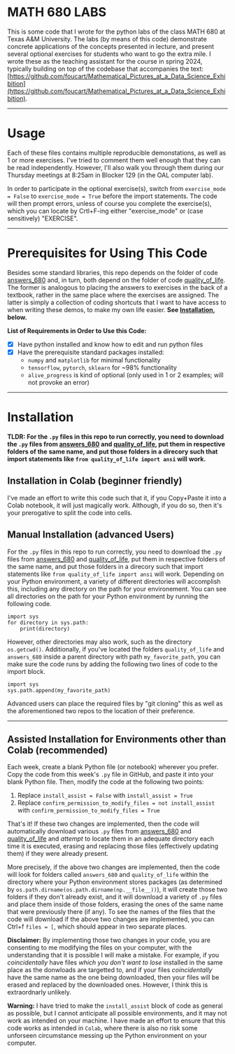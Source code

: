 # MATH 680 LABS
This is some code that I wrote for the python labs of the class MATH 680 at Texas A&amp;M University. The labs (by means of this code) demonstrate concrete applications of the concepts presented in lecture, and present several optional exercises for students who want to go the extra mile. I wrote these as the teaching assistant for the course in spring 2024, typically building on top of the codebase that accompanies the text: [https://github.com/foucart/Mathematical_Pictures_at_a_Data_Science_Exhibition](https://github.com/foucart/Mathematical_Pictures_at_a_Data_Science_Exhibition).

---

# Usage
Each of these files contains multiple reproducible demonstations, as well as 1 or more exercises. I've tried to comment them well enough that they can be read independently. However, I'll also walk you through them during our Thursday meetings at 8:25am in Blocker 129 (in the OAL computer lab).

In order to participate in the optional exercise(s), switch from `exercise_mode = False` to `exercise_mode = True` before the import statements. The code will then prompt errors, unless of course you complete the exercise(s), which you can locate by Crtl+F-ing either "exercise_mode" or (case sensitively) "EXERCISE".

---

# Prerequisites for Using This Code
Besides some standard libraries, this repo depends on the folder of code [answers_680](https://github.com/ThomasLastName/answers_680) and, in turn, both depend on the folder of code [quality_of_life](https://github.com/ThomasLastName/quality_of_life). The former is analogous to placing the answers to exercises in the back of a textbook, rather in the same place where the exercises are assigned. The latter is simply a collection of coding shortcuts that I want to have access to when writing these demos, to make my own life easier. **See [Installation](https://github.com/ThomasLastName/labs_680?tab=readme-ov-file#installation), below.**

**List of Requirements in Order to Use this Code:**
- [x] Have python installed and know how to edit and run python files
- [x] Have the prerequisite standard packages installed:
    - `numpy` and `matplotlib` for minimal functionality
    - `tensorflow`, `pytorch`, `sklearn` for ~98% functionality
    -  `alive_progress` is kind of optional (only used in 1 or 2 examples; will not provoke an error)

---

# Installation


**TLDR: For the `.py` files in this repo to run correctly, you need to download the `.py` files from [answers_680](https://github.com/ThomasLastName/answers_680) and [quality_of_life](https://github.com/ThomasLastName/quality_of_life), put them in respective folders of the same name, and put those folders in a direcory such that import statements like `from quality_of_life import ansi` will work.**


## Installation in Colab (beginner friendly)

I've made an effort to write this code such that it, if you Copy+Paste it into a Colab notebook, it will just magically work. Although, if you do so, then it's your prerogative to split the code into cells.


## Manual Installation (advanced Users)

For the `.py` files in this repo to run correctly, you need to download the `.py` files from [answers_680](https://github.com/ThomasLastName/answers_680) and [quality_of_life](https://github.com/ThomasLastName/quality_of_life), put them in respective folders of the same name, and put those folders in a direcory such that import statements like `from quality_of_life import ansi` will work. Depending on your Python environment, a variety of different directories will accomplish this, including any directory on the path for your environement. You can see all directories on the path for your Python environment by running the following code.

```
import sys
for directory in sys.path:
    print(directory)
```

However, other directories may also work, such as the directory `os.getcwd()`. Additionally, if you've located the folders `quality_of_life` and `answers_680` inside a parent directory with path `my_favorite_path`, you can make sure the code runs by adding the following two lines of code to the import block.

```
import sys
sys.path.append(my_favorite_path)
```

Advanced users can place the required files by "git cloning" this as well as the aforementioned two repos to the location of their preference.

---

## Assisted Installation for Environments other than Colab (recommended)

Each week, create a blank Python file (or notebook) wherever you prefer. Copy the code from this week's `.py` file in GitHub, and paste it into your blank Python file. Then, modify the code at the following two points:
1. Replace `install_assist = False` with `install_assist = True`
2. Replace `confirm_permission_to_modify_files = not install_assist` with `confirm_permission_to_modify_files = True`

That's it! If these two changes are implemented, then the code will automatically download various `.py` files from [answers_680](https://github.com/ThomasLastName/answers_680) and [quality_of_life](https://github.com/ThomasLastName/quality_of_life) and _attempt_ to locate them in an adequate directory each time it is executed, erasing and replacing those files (effectively updating them) if they were already present.

More precisely, if the above two changes are implemented, then the code will look for folders called `answers_680` and `quality_of_life` within the directory where your Python environment stores packages (as determined by `os.path.dirname(os.path.dirname(np.__file__))`), it will create those two folders if they don't already exist, and it will download a variety of `.py` files and place them inside of those folders, erasing the ones of the same name that were previously there (if any).  To see the names of the files that the code will download if the above two changes are implemented, you can Ctrl+f `files = [`, which should appear in two separate places.

**Disclaimer:** By implementing those two changes in your code, you are consenting to me modifying the files on your computer, with the understanding that it is possible I will make a mistake. For example, if you _coincidentally_ have files _which you don't want to lose_ installed in the same place as the donwloads are targetted to, and if your files _coincidentally_ have the same name as the one being downloaded, then your files will be erased and replaced by the downloaded ones. However, I think this is extraordnarly unlikely.

**Warning:** I have tried to make the `install_assist` block of code as general as possible, but I cannot anticipate all possible environments, and it may not work as intended on your machine. I have made an effort to ensure that this code works as intended in `Colab`, where there is also no risk some unforseen circumstance messing up the Python environment on your computer.

